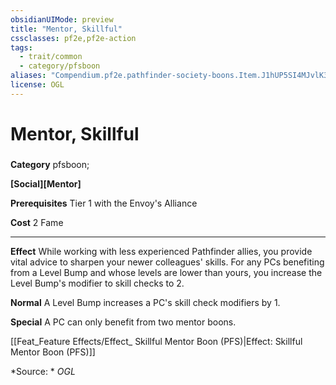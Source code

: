```yaml
---
obsidianUIMode: preview
title: "Mentor, Skillful"
cssclasses: pf2e,pf2e-action
tags:
  - trait/common
  - category/pfsboon
aliases: "Compendium.pf2e.pathfinder-society-boons.Item.J1hUP5SI4MJvlK36"
license: OGL
---
```

# Mentor, Skillful

### 

**Category** pfsboon; 




**\[Social\]\[Mentor\]**

**Prerequisites** Tier 1 with the Envoy's Alliance

**Cost** 2 Fame

* * *

**Effect** While working with less experienced Pathfinder allies, you provide vital advice to sharpen your newer colleagues' skills. For any PCs benefiting from a Level Bump and whose levels are lower than yours, you increase the Level Bump's modifier to skill checks to 2.

**Normal** A Level Bump increases a PC's skill check modifiers by 1.

**Special** A PC can only benefit from two mentor boons.

[[Feat_Feature Effects/Effect_ Skillful Mentor Boon (PFS)|Effect: Skillful Mentor Boon (PFS)]]

*Source: *
*OGL*
